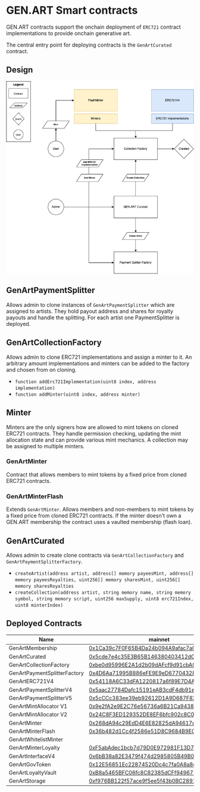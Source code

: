 # GEN.ART Smart contracts

GEN.ART contracts support the onchain deployment of `ERC721` contract implementations to provide onchain generative art.

The central entry point for deploying contracts is the `GenArtCurated` contract.

## Design

![gen.art](design.png "GEN.ART smart contract design")

## GenArtPaymentSplitter

Allows admin to clone instances of `GenArtPaymentSplitter` which are assigned to artists.
They hold payout address and shares for royalty payouts and handle the splitting. For each artist one PaymentSplitter is deployed.

## GenArtCollectionFactory

Allows admin to clone ERC721 implementations and assign a minter to it. An arbitrary amount implementations and minters can be added to the factory and chosen from on cloning.

- `function addErc721Implementation(uint8 index, address implementation)`
- `function addMinter(uint8 index, address minter)`

## Minter

Minters are the only signers how are allowed to mint tokens on cloned ERC721 contracts. They handle permission checking, updating the mint allocation state and can provide various mint mechanics. A collection may be assigned to multiple minters.

### GenArtMinter

Contract that allows members to mint tokens by a fixed price from cloned ERC721 contracts.

### GenArtMinterFlash

Extends `GenArtMinter`. Allows members and non-members to mint tokens by a fixed price from cloned ERC721 contracts. If the minter doesn't own a GEN.ART membership the contract uses a vaulted membership (flash loan).

## GenArtCurated

Allows admin to create clone contracts via `GenArtCollectionFactory` and `GenArtPaymentSplitterFactory`.

- `createArtist(address artist, address[] memory payeesMint, address[] memory payeesRoyalties, uint256[] memory sharesMint, uint256[] memory sharesRoyalties `
- `createCollection(address artist, string memory name, string memory symbol, string memory script, uint256 maxSupply, uint8 erc721Index, uint8 minterIndex)`

## Deployed Contracts

| Name                         | mainnet                                                                                                               | goerli                                                                                                                                                               |
| ---------------------------- | --------------------------------------------------------------------------------------------------------------------- | -------------------------------------------------------------------------------------------------------------------------------------------------------------------- |
| GenArtMembership               | [0x1Ca39c7F0F65B4Da24b094A9afac7aCf626B7f38](https://etherscan.io/address/0x1Ca39c7F0F65B4Da24b094A9afac7aCf626B7f38) | [0x8E0414D4714fA11DC7c6F6ff80f19B2b555FcD06](https://goerli.etherscan.io/address/0x8E0414D4714fA11DC7c6F6ff80f19B2b555FcD06)                                         |
| GenArtCurated                | [0x5cde7e4c35E3B65B146380403412dC2ef206A75d](https://etherscan.io/address/0x5cde7e4c35E3B65B146380403412dC2ef206A75d) | [0xA0218F26260D84eEfC385769516342d9b589dc5B](https://goerli.etherscan.io/address/0xA0218F26260D84eEfC385769516342d9b589dc5B)                                         |
| GenArtCollectionFactory      | [0xbe0d95996E2A1d2b09dAFcf9d91cbA0b81245bDF](https://etherscan.io/address/0xbe0d95996E2A1d2b09dAFcf9d91cbA0b81245bDF) | [0xd818F23De2436c80f28fC2FB444C531417c8b637](https://goerli.etherscan.io/address/0xd818F23De2436c80f28fC2FB444C531417c8b637)                                         |
| GenArtPaymentSplitterFactory | [0x4D6Aa71995B886eFE9E9eD67704328fEeF931807](https://etherscan.io/address/0x4D6Aa71995B886eFE9E9eD67704328fEeF931807) | [0xfe8BcC8e94603c7e46CA8347e9284C7CdC45742E](https://goerli.etherscan.io/address/0xfe8BcC8e94603c7e46CA8347e9284C7CdC45742E)                                         |
| GenArtERC721V4               | [0x54118A6C33dFA1220817a6f89E7D4A4c57dE835f](https://etherscan.io/address/0x54118A6C33dFA1220817a6f89E7D4A4c57dE835f) | [0x2DA758a91F94c9c32269bE5772E82262E64F7113](https://goerli.etherscan.io/address/0x2DA758a91F94c9c32269bE5772E82262E64F7113)                                         |
| GenArtPaymentSplitterV4      | [0x5aac27784Dafc15191eAB3cdF4db91e7dF9CC830](https://etherscan.io/address/0x5aac27784Dafc15191eAB3cdF4db91e7dF9CC830) | [0xd2baebC0d616C64Ff870dE3Bb345238cb93a26Bb](https://goerli.etherscan.io/address/0xd2baebC0d616C64Ff870dE3Bb345238cb93a26Bb)                                         |
| GenArtPaymentSplitterV5      | [0x5cCCc383ee39eb92612D1A9D687F82808763EAa2](https://etherscan.io/address/0x5cccc383ee39eb92612d1a9d687f82808763eaa2#code) | [0x5aFc19450eA7AaE7f1845B795B17136d39b48Cfd](https://goerli.etherscan.io/address/0x5aFc19450eA7AaE7f1845B795B17136d39b48Cfd)                                         |
| GenArtMintAllocator V1         | [0x9e2fA2e9E2C76e56736a6B21Ca94389846EA2553](https://etherscan.io/address/0x9e2fA2e9E2C76e56736a6B21Ca94389846EA2553) | [0xd9B9884E3Db4B8FCfBc7a53D80b44D114b5642ef](https://goerli.etherscan.io/address/0xd9B9884E3Db4B8FCfBc7a53D80b44D114b5642ef)                                         |
| GenArtMintAllocator V2         | [0x24C8F3ED129352DE8EF6bfc902c8C0C1D3F08d6d](https://etherscan.io/address/0x24C8F3ED129352DE8EF6bfc902c8C0C1D3F08d6d) | [0x420Dfd6d37dDaB4707B1363602eDDeC49B482D75](https://goerli.etherscan.io/address/0x420Dfd6d37dDaB4707B1363602eDDeC49B482D75)                                         |
| GenArtMinter                 | [0x268dA94c29EdD4E6E82825dA94617dAE2eB6FD47](https://etherscan.io/address/0x268dA94c29EdD4E6E82825dA94617dAE2eB6FD47) | [0x02102D9698Ba85d89Ff16A458e474832022c52cd](https://goerli.etherscan.io/address/0x02102D9698Ba85d89Ff16A458e474832022c52cd)                                         |
| GenArtMinterFlash            | [0x36b482d1Cc4f2586e51D8C9684B9E0024f945bD8](https://etherscan.io/address/0x36b482d1Cc4f2586e51D8C9684B9E0024f945bD8) | [0xc8d342d855e75F6913618C7BFFe3c52DB4caC9a3](https://goerli.etherscan.io/address/0xc8d342d855e75F6913618C7BFFe3c52DB4caC9a3)                                         |
| GenArtWhitelistMinter        |  | [0xF63E470433FbD333c4a4BC6dB32a152C5a07f170](https://goerli.etherscan.io/address/0xF63E470433FbD333c4a4BC6dB32a152C5a07f170) |
| GenArtMinterLoyalty        | [0xF5abAdec1bcb7d79D0E972981F13D731D5d06aA8](https://etherscan.io/address/0xf5abadec1bcb7d79d0e972981f13d731d5d06aa8) | [0x98cE107F8f1Bf8167eF88c5f14BC3E9d954D7e19](https://goerli.etherscan.io/address/0x98cE107F8f1Bf8167eF88c5f14BC3E9d954D7e19) |
| GenArtInterfaceV4        | [0x6bB38a82E3479f474d2985805B49B04881d8203c](https://etherscan.io/address/0x6bb38a82e3479f474d2985805b49b04881d8203c) | [0x44897375074ccd9d99f6c08e61adeab4a3910723](https://goerli.etherscan.io/address/0x44897375074ccd9d99f6c08e61adeab4a3910723) |
| GenArtGovToken        | [0x12E56851Ec22874520Dc4c7fa0A8a8d7DBa1BaC8](https://etherscan.io/address/0x12E56851Ec22874520Dc4c7fa0A8a8d7DBa1BaC8) | [0xcee4b255a5c4644f5052f728200903a729d75084](https://goerli.etherscan.io/address/0xcee4b255a5c4644f5052f728200903a729d75084) |
| GenArtLoyaltyVault        | [0xB8a5465BFC06fc8C82385dCFf949673D7b068D1a](https://etherscan.io/address/0xb8a5465bfc06fc8c82385dcff949673d7b068d1a) | [0xa956bE20b31DB59f78d640d4Df188600dF72B069](https://goerli.etherscan.io/address/0xa956bE20b31DB59f78d640d4Df188600dF72B069) |
| GenArtStorage        | [0xf976BB122f57ace9f5ee5f43b0BC289144D62356](https://etherscan.io/address/0xf976bb122f57ace9f5ee5f43b0bc289144d62356) | [0x802104eAB554C716cf2014d55aE968C06f0b8ec8](https://goerli.etherscan.io/address/0x802104eAB554C716cf2014d55aE968C06f0b8ec8) |
